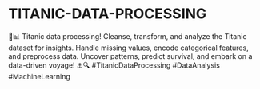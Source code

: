 # TITANIC-DATA-PROCESSING
🚢📊 Titanic data processing! Cleanse, transform, and analyze the Titanic dataset for insights. Handle missing values, encode categorical features, and preprocess data. Uncover patterns, predict survival, and embark on a data-driven voyage! ⚓️🔍 #TitanicDataProcessing #DataAnalysis #MachineLearning
